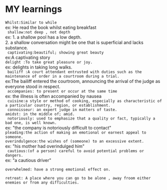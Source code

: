 # MY learnings
```Whilst:Similar to while ```<br>
ex: He read the book whilst eating breakfast<br>
``` shallow:not deep , not depth```<br>
ex: 1. a shallow pool has a low depth.<br>
    2.  a shallow conversation might be one that is superficial and lacks substance.<br>
``` captivating:beautiful; showing great beauty```<br>
ex:A captivating story <br>
``` delight :To take great pleasure or joy. ```<br>
ex: delights in taking long walks.<br>
``` bailiff :A court attendant entrusted with duties such as the maintenance of order in a courtroom during a trial.```<br>
ex:The bailiff entered the courtroom, announcing the arrival of the judge as everyone stood in respect.<br>
``` accompanies: to present or occur at the same time```<br>
ex: the illness is often accompanied by nausea<br>
``` cuisine:a style or method of cooking, especially as characteristic of a particular country, region, or establishment.```<br>
``` connoisseur: an expert judge in matters of taste.```<br>
``` amidst: in the middle of; amid. ```<br>
``` notoriously: used to emphasize that a quality or fact, typically a bad one, is well known.```<br>
ex:
"the company is notoriously difficult to contact"<br>
``` pleading:the action of making an emotional or earnest appeal to someone. ```<br>
```overindulgence:the wishes of (someone) to an excessive extent.```<br>
ex: "his mother had overindulged him"<br>
``` cautious:(of a person) careful to avoid potential problems or dangers.```<br>
ex: "a cautious driver"<br>
```
overwhelmed: have a strong emotional effect on.
```

```
retreat: A place where you can go to be alone , away froom either enemies or from any difficulties.
```
